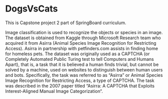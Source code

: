 # DogsVsCats
This is Capstone project 2 part of SpringBoard curriculum. 


Image classification is used to recognize the objects or species in an image. The dataset is obtained from Kaggle through Microsoft Research team who acquired it from Asirra (Animal Species Image Recognition for Restricting Access). Asirra in partnership with petfinders.com assists in finding home for homeless pets. The dataset was originally used as a CAPTCHA (or Completely Automated Public Turing test to tell Computers and Humans Apart), that is, a task that it is believed a human finds trivial, but cannot be solved by a machine, used on websites to distinguish between human users and bots. Specifically, the task was referred to as “Asirra” or Animal Species Image Recognition for Restricting Access, a type of CAPTCHA. The task was described in the 2007 paper titled “Asirra: A CAPTCHA that Exploits Interest-Aligned Manual Image Categorization“. 

 

